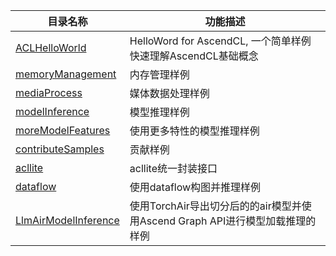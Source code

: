 
| 目录名称                                                   | 功能描述                                             |
| ------------------------------------------------------------ | ---------------------------------------------------- |
| [ACLHelloWorld](./ACLHelloWorld) | HelloWord for AscendCL, 一个简单样例快速理解AscendCL基础概念 |
| [memoryManagement](./memoryManagement) | 内存管理样例 |
| [mediaProcess](./mediaProcess) | 媒体数据处理样例 |
| [modelInference](./modelInference) | 模型推理样例 |
| [moreModelFeatures](./moreModelFeatures) | 使用更多特性的模型推理样例 |
| [contributeSamples](./contributeSamples) | 贡献样例 |
| [acllite](./acllite) | acllite统一封装接口 |    
| [dataflow](./dataflow) | 使用dataflow构图并推理样例 |
| [LlmAirModelInference](./LlmAirModelInference) | 使用TorchAir导出切分后的的air模型并使用Ascend Graph API进行模型加载推理的样例 |